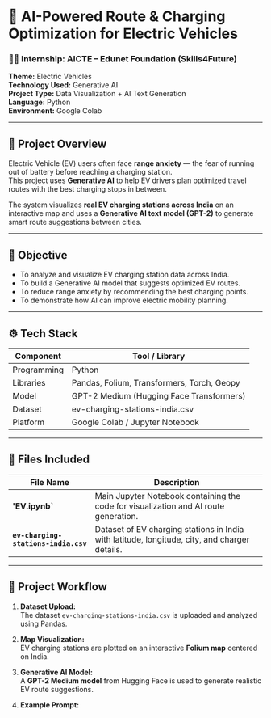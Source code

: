 # 🚗 AI-Powered Route & Charging Optimization for Electric Vehicles

### 👩‍💻 Internship: AICTE – Edunet Foundation (Skills4Future)
**Theme:** Electric Vehicles  
**Technology Used:** Generative AI  
**Project Type:** Data Visualization + AI Text Generation  
**Language:** Python  
**Environment:** Google Colab  

---

## 📘 Project Overview

Electric Vehicle (EV) users often face **range anxiety** — the fear of running out of battery before reaching a charging station.  
This project uses **Generative AI** to help EV drivers plan optimized travel routes with the best charging stops in between.

The system visualizes **real EV charging stations across India** on an interactive map and uses a **Generative AI text model (GPT-2)** to generate smart route suggestions between cities.

---

## 🎯 Objective

- To analyze and visualize EV charging station data across India.  
- To build a Generative AI model that suggests optimized EV routes.  
- To reduce range anxiety by recommending the best charging points.  
- To demonstrate how AI can improve electric mobility planning.

---

## ⚙️ Tech Stack

| Component | Tool / Library |
|------------|----------------|
| Programming | Python |
| Libraries | Pandas, Folium, Transformers, Torch, Geopy |
| Model | GPT-2 Medium (Hugging Face Transformers) |
| Dataset | ev-charging-stations-india.csv |
| Platform | Google Colab / Jupyter Notebook |

---

## 📂 Files Included

| File Name | Description |
|------------|-------------|
| **'EV.ipynb`** | Main Jupyter Notebook containing the code for visualization and AI route generation. |
| **`ev-charging-stations-india.csv`** | Dataset of EV charging stations in India with latitude, longitude, city, and charger details. |

---

## 🧠 Project Workflow

1. **Dataset Upload:**  
   The dataset `ev-charging-stations-india.csv` is uploaded and analyzed using Pandas.

2. **Map Visualization:**  
   EV charging stations are plotted on an interactive **Folium map** centered on India.

3. **Generative AI Model:**  
   A **GPT-2 Medium model** from Hugging Face is used to generate realistic EV route suggestions.

4. **Example Prompt:**  

